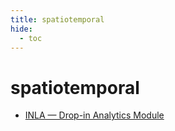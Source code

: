 ```yaml
---
title: spatiotemporal
hide:
  - toc
---
```


# spatiotemporal

- [INLA — Drop-in Analytics Module](https://cu-esiil.github.io/analytics-library/inla/)  
  <small></small>